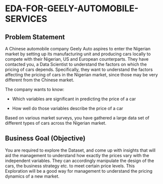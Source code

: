 # EDA-FOR-GEELY-AUTOMOBILE-SERVICES


## Problem Statement

A Chinese automobile company Geely Auto aspires to enter the Nigerian market by setting up its manufacturing unit and producing cars locally to compete with their Nigerian, US and European counterparts. They have contacted you, a Data Scientist to understand the factors on which the pricing of cars depends. Specifically, they want to understand the factors affecting the pricing of cars in the Nigerian market, since those may be very different from the Chinese market.

The company wants to know:

* Which variables are significant in predicting the price of a car

* How well do those variables describe the price of a car

Based on various market surveys, you have gathered a large data set of different types of cars across the Nigerian market.

## Business Goal (Objective)


You are required to explore the Dataset, and come up with insights that will aid the management to understand how exactly the prices vary with the independent variables. They can accordingly manipulate the design of the cars, the business strategy etc. to meet certain price levels. This Exploration will be a good way for management to understand the pricing dynamics of a new market.
